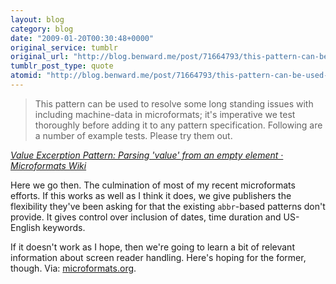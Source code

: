```yaml
---
layout: blog
category: blog
date: "2009-01-20T00:30:48+0000"
original_service: tumblr
original_url: "http://blog.benward.me/post/71664793/this-pattern-can-be-used-to-resolve-some-long"
tumblr_post_type: quote
atomid: "http://blog.benward.me/post/71664793/this-pattern-can-be-used-to-resolve-some-long"
---
```

> This pattern can be used to resolve some long standing issues with including machine-data in microformats; it's imperative we test thoroughly before adding it to any pattern specification. Following are a number of example tests. Please try them out.

<cite><a href="http://microformats.org/wiki/value-excerption-value-title-test#Related_Pages">Value Excerption Pattern: Parsing 'value' from an empty element · Microformats Wiki</a></cite>

Here we go then. The culmination of most of my recent microformats efforts. If this works as well as I think it does, we give publishers the flexibility they've been asking for that the existing <code>abbr</code>-based patterns don't provide. It gives control over inclusion of dates, time duration and US-English keywords.

If it doesn't work as I hope, then we're going to learn a bit of relevant information about screen reader handling. Here's hoping for the former, though.
Via: [microformats.org](http://microformats.org/wiki/value-excerption-value-title-test#Related_Pages).